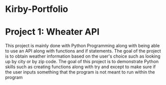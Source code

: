 # Kirby-Portfolio

# Project 1: Wheater API
  This project is mainly done with Python Programming along with being able to use an API along with functions and if statements. The goal of the project is to obtain weather information based on the user's choice such as looking up by city or by zip code. The goal of this project is to demonstrate Python skills such as creating functions along with try and except to make sure if the user inputs something that the program is not meant to run within the program  
